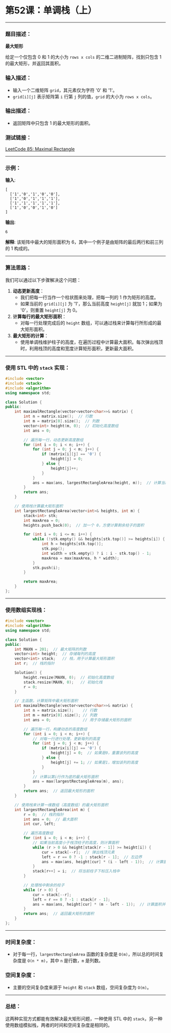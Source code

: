 # 第52课：单调栈（上）

------

### 题目描述：

**最大矩形**

给定一个仅包含 0 和 1 的大小为 `rows x cols` 的二维二进制矩阵，找到只包含 1 的最大矩形，并返回其面积。

### 输入描述：

- 输入一个二维矩阵 `grid`，其元素仅为字符 '0' 和 '1'。
- `grid[i][j]` 表示矩阵第 `i` 行第 `j` 列的值，`grid` 的大小为 `rows x cols`。

### 输出描述：

- 返回矩阵中只包含 1 的最大矩形的面积。

### 测试链接：

[LeetCode 85: Maximal Rectangle](https://leetcode.cn/problems/maximal-rectangle/)

------

### 示例：

**输入**:

```text
[
  ['1','0','1','0','0'],
  ['1','0','1','1','1'],
  ['1','1','1','1','1'],
  ['1','0','0','1','0']
]
```

**输出**:

```text
6
```

**解释**: 该矩阵中最大的矩形面积为 6，其中一个例子是由矩阵的最后两行和前三列的 1 构成的。

------

### 算法思路：

我们可以通过以下步骤解决这个问题：

1. **动态更新高度**：
   - 我们把每一行当作一个柱状图来处理，把每一列的 1 作为矩形的高度。
   - 如果当前的 `grid[i][j]` 为 '1'，那么当前高度 `height[j]` 就加 1；如果为 '0'，则重置 `height[j]` 为 0。
2. **计算每行的最大矩形面积**：
   - 对每一行处理完成后的 `height` 数组，可以通过栈来计算每行所形成的最大矩形面积。
3. **最大矩形的计算**：
   - 使用单调栈维护柱子的高度，在遍历过程中计算最大面积。每次弹出栈顶时，利用栈顶的高度和宽度计算矩形面积，更新最大面积。

------

### 使用 STL 中的 `stack` 实现：

```cpp
#include <vector>
#include <stack>
#include <algorithm>
using namespace std;

class Solution {
public:
    int maximalRectangle(vector<vector<char>>& matrix) {
        int n = matrix.size();  // 行数
        int m = matrix[0].size();  // 列数
        vector<int> height(m, 0);  // 初始化高度数组
        int ans = 0;

        // 遍历每一行，动态更新高度数组
        for (int i = 0; i < n; i++) {
            for (int j = 0; j < m; j++) {
                if (matrix[i][j] == '0') {
                    height[j] = 0;
                } else {
                    height[j]++;
                }
            }
            ans = max(ans, largestRectangleArea(height, m));  // 计算当前行的最大矩形面积
        }
        return ans;
    }

    // 使用栈计算最大矩形面积
    int largestRectangleArea(vector<int>& heights, int m) {
        stack<int> stk;
        int maxArea = 0;
        heights.push_back(0);  // 加一个 0，方便计算剩余柱子的面积

        for (int i = 0; i <= m; i++) {
            while (!stk.empty() && heights[stk.top()] >= heights[i]) {
                int h = heights[stk.top()];
                stk.pop();
                int width = stk.empty() ? i : i - stk.top() - 1;
                maxArea = max(maxArea, h * width);
            }
            stk.push(i);
        }

        return maxArea;
    }
};
```

------

### 使用数组实现栈：

```cpp
#include <vector>
#include <algorithm>
using namespace std;

class Solution {
public:
    int MAXN = 201;  // 最大矩阵的列数
    vector<int> height;  // 存储每列的高度
    vector<int> stack;   // 栈，用于计算最大矩形面积
    int r;  // 栈的指针

    Solution() {
        height.resize(MAXN, 0);  // 初始化高度数组
        stack.resize(MAXN, 0);   // 初始化栈
        r = 0;
    }

    // 主函数，计算矩阵中最大矩形面积
    int maximalRectangle(vector<vector<char>>& matrix) {
        int n = matrix.size();    // 行数
        int m = matrix[0].size(); // 列数
        int ans = 0;              // 用于存储最大矩形的面积

        // 遍历每一行，构建动态的高度数组
        for (int i = 0; i < n; i++) {
            // 对每一行进行处理，更新每列的高度
            for (int j = 0; j < m; j++) {
                if (matrix[i][j] == '0') {
                    height[j] = 0;  // 如果是0，重置该列的高度
                } else {
                    height[j] += 1; // 如果是1，增加该列的高度
                }
            }
            // 计算以第i行作为底的最大矩形面积
            ans = max(largestRectangleArea(m), ans);
        }
        return ans;  // 返回最大矩形的面积
    }

    // 使用栈来计算一维数组（高度数组）的最大矩形面积
    int largestRectangleArea(int m) {
        r = 0;  // 栈的指针
        int ans = 0;  // 最大面积
        int cur, left;

        // 遍历高度数组
        for (int i = 0; i < m; i++) {
            // 如果当前高度小于栈顶柱子的高度，则计算面积
            while (r > 0 && height[stack[r - 1]] >= height[i]) {
                cur = stack[--r];  // 弹出栈顶元素
                left = r == 0 ? -1 : stack[r - 1];  // 左边界
                ans = max(ans, height[cur] * (i - left - 1));  // 计算面积并更新最大值
            }
            stack[r++] = i;  // 将当前柱子下标压入栈中
        }

        // 处理栈中剩余的柱子
        while (r > 0) {
            cur = stack[--r];
            left = r == 0 ? -1 : stack[r - 1];
            ans = max(ans, height[cur] * (m - left - 1));  // 计算面积并更新最大值
        }
        return ans;  // 返回最大矩形的面积
    }
};
```

------

### 时间复杂度：

- 对于每一行，`largestRectangleArea` 函数的复杂度是 `O(m)`，所以总的时间复杂度是 `O(n * m)`，其中 `n` 是行数，`m` 是列数。

### 空间复杂度：

- 主要的空间复杂度来源于 `height` 和 `stack` 数组，空间复杂度为 `O(m)`。

------

### 总结：

这两种实现方式都能有效解决最大矩形问题，一种使用 STL 中的 `stack`，另一种使用数组模拟栈，两者的时间和空间复杂度是相同的。